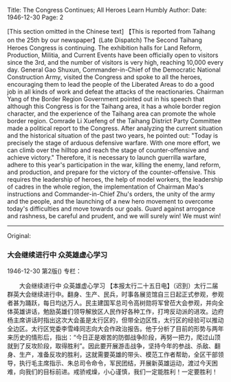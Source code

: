 Title: The Congress Continues; All Heroes Learn Humbly
Author:
Date: 1946-12-30
Page: 2

[This section omitted in the Chinese text]
    【This is reported from Taihang on the 25th by our newspaper】(Late Dispatch) The Second Taihang Heroes Congress is continuing. The exhibition halls for Land Reform, Production, Militia, and Current Events have been officially open to visitors since the 3rd, and the number of visitors is very high, reaching 10,000 every day. General Gao Shuxun, Commander-in-Chief of the Democratic National Construction Army, visited the Congress and spoke to all the heroes, encouraging them to lead the people of the Liberated Areas to do a good job in all kinds of work and defeat the attacks of the reactionaries. Chairman Yang of the Border Region Government pointed out in his speech that although this Congress is for the Taihang area, it has a whole border region character, and the experience of the Taihang area can promote the whole border region. Comrade Li Xuefeng of the Taihang District Party Committee made a political report to the Congress. After analyzing the current situation and the historical situation of the past two years, he pointed out: "Today is precisely the stage of arduous defensive warfare. With one more effort, we can climb over the hilltop and reach the stage of counter-offensive and achieve victory." Therefore, it is necessary to launch guerrilla warfare, adhere to this year's participation in the war, killing the enemy, land reform, and production, and prepare for the victory of the counter-offensive. This requires the leadership of heroes, the help of model workers, the leadership of cadres in the whole region, the implementation of Chairman Mao's instructions and Commander-in-Chief Zhu's orders, the unity of the army and the people, and the launching of a new hero movement to overcome today's difficulties and move towards our goals. Guard against arrogance and rashness, be careful and prudent, and we will surely win! We must win!



<hr /> 

Original: 


### 大会继续进行中  众英雄虚心学习

1946-12-30
第2版()
专栏：

　　大会继续进行中
    众英雄虚心学习
    【本报太行二十五日电】（迟到）太行二届群英大会继续进行中。翻身、生产、民兵，时事各展览馆自三日起正式参观，参观者甚为踊跃，每日均达万人。民主建国军总司令高树勋将军曾莅大会参观，并向全体英雄讲话，勉励英雄们领导解放区人民作好各种工作，打垮反动派的进攻。边府杨主席讲话时指出这次大会虽是太行区的，但带全边区性，太行区的经验可以推动全边区。太行区党委李雪峰同志向大会作政治报告。他于分析了目前的形势与两年来历史的情形后，指出：“今日正是艰苦的防御战争阶段，再努一把力，爬过山顶就到了反攻阶段，取得胜利”。因此要开展游击战争，坚持今年的参战、杀敌、翻身、生产，准备反攻的胜利，这就需要英雄的带头、模范工作者帮助，全区干部领导，执行毛主席指示、朱总司令命令，军民团结，开展新英雄运动，渡过今天困难，向我们的目标前进。戒骄戒燥，小心谨慎，我们一定能胜利！一定要胜利！
